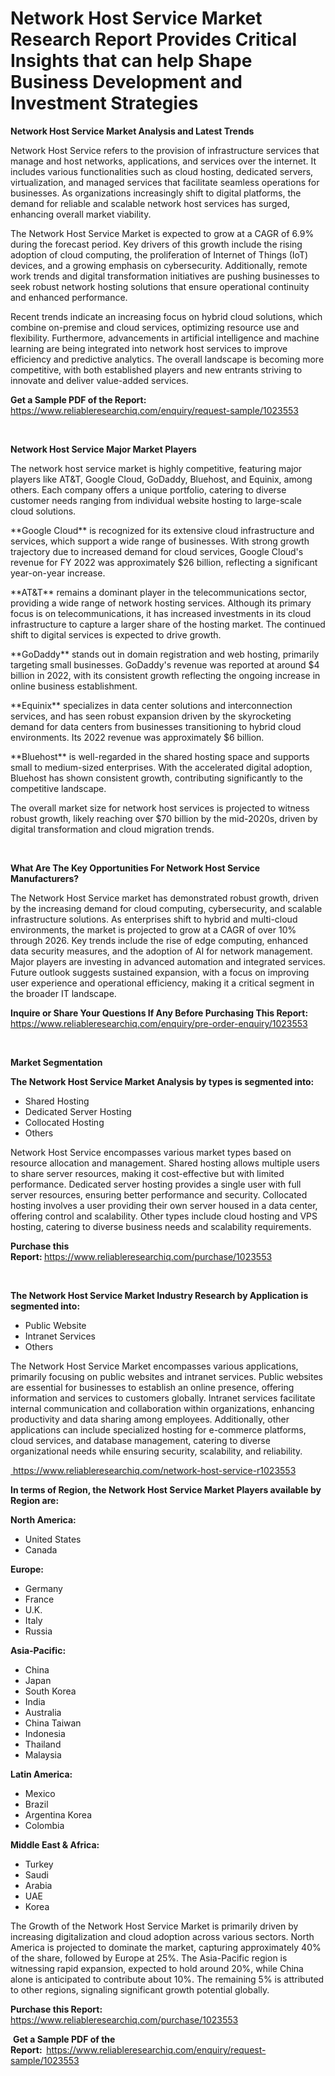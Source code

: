 <p><h1>Network Host Service Market Research Report Provides Critical Insights that can help Shape Business Development and Investment Strategies</h1></p><p><strong>Network Host Service Market Analysis and Latest Trends</strong></p>
<p><p>Network Host Service refers to the provision of infrastructure services that manage and host networks, applications, and services over the internet. It includes various functionalities such as cloud hosting, dedicated servers, virtualization, and managed services that facilitate seamless operations for businesses. As organizations increasingly shift to digital platforms, the demand for reliable and scalable network host services has surged, enhancing overall market viability.</p><p>The Network Host Service Market is expected to grow at a CAGR of 6.9% during the forecast period. Key drivers of this growth include the rising adoption of cloud computing, the proliferation of Internet of Things (IoT) devices, and a growing emphasis on cybersecurity. Additionally, remote work trends and digital transformation initiatives are pushing businesses to seek robust network hosting solutions that ensure operational continuity and enhanced performance.</p><p>Recent trends indicate an increasing focus on hybrid cloud solutions, which combine on-premise and cloud services, optimizing resource use and flexibility. Furthermore, advancements in artificial intelligence and machine learning are being integrated into network host services to improve efficiency and predictive analytics. The overall landscape is becoming more competitive, with both established players and new entrants striving to innovate and deliver value-added services.</p></p>
<p><strong>Get a Sample PDF of the Report:&nbsp;</strong> <a href="https://www.reliableresearchiq.com/enquiry/request-sample/1023553?utm_campaign=1129&utm_medium=2&utm_source=Github&utm_content=ia&utm_term=17042025&utm_id=network-host-service">https://www.reliableresearchiq.com/enquiry/request-sample/1023553</a></p>
<p>&nbsp;</p>
<p><strong>Network Host Service Major Market Players</strong></p>
<p><p>The network host service market is highly competitive, featuring major players like AT&T, Google Cloud, GoDaddy, Bluehost, and Equinix, among others. Each company offers a unique portfolio, catering to diverse customer needs ranging from individual website hosting to large-scale cloud solutions.</p><p>**Google Cloud** is recognized for its extensive cloud infrastructure and services, which support a wide range of businesses. With strong growth trajectory due to increased demand for cloud services, Google Cloud's revenue for FY 2022 was approximately $26 billion, reflecting a significant year-on-year increase.</p><p>**AT&T** remains a dominant player in the telecommunications sector, providing a wide range of network hosting services. Although its primary focus is on telecommunications, it has increased investments in its cloud infrastructure to capture a larger share of the hosting market. The continued shift to digital services is expected to drive growth.</p><p>**GoDaddy** stands out in domain registration and web hosting, primarily targeting small businesses. GoDaddy's revenue was reported at around $4 billion in 2022, with its consistent growth reflecting the ongoing increase in online business establishment.</p><p>**Equinix** specializes in data center solutions and interconnection services, and has seen robust expansion driven by the skyrocketing demand for data centers from businesses transitioning to hybrid cloud environments. Its 2022 revenue was approximately $6 billion.</p><p>**Bluehost** is well-regarded in the shared hosting space and supports small to medium-sized enterprises. With the accelerated digital adoption, Bluehost has shown consistent growth, contributing significantly to the competitive landscape.</p><p>The overall market size for network host services is projected to witness robust growth, likely reaching over $70 billion by the mid-2020s, driven by digital transformation and cloud migration trends.</p></p>
<p>&nbsp;</p>
<p><strong>What Are The Key Opportunities For Network Host Service Manufacturers?</strong></p>
<p><p>The Network Host Service market has demonstrated robust growth, driven by the increasing demand for cloud computing, cybersecurity, and scalable infrastructure solutions. As enterprises shift to hybrid and multi-cloud environments, the market is projected to grow at a CAGR of over 10% through 2026. Key trends include the rise of edge computing, enhanced data security measures, and the adoption of AI for network management. Major players are investing in advanced automation and integrated services. Future outlook suggests sustained expansion, with a focus on improving user experience and operational efficiency, making it a critical segment in the broader IT landscape.</p></p>
<p><strong>Inquire or Share Your Questions If Any Before Purchasing This Report:</strong> <a href="https://www.reliableresearchiq.com/enquiry/pre-order-enquiry/1023553?utm_campaign=1129&utm_medium=2&utm_source=Github&utm_content=ia&utm_term=17042025&utm_id=network-host-service">https://www.reliableresearchiq.com/enquiry/pre-order-enquiry/1023553</a></p>
<p>&nbsp;</p>
<p><strong>Market Segmentation</strong></p>
<p><strong>The Network Host Service Market Analysis by types is segmented into:</strong></p>
<p><ul><li>Shared Hosting</li><li>Dedicated Server Hosting</li><li>Collocated Hosting</li><li>Others</li></ul></p>
<p><p>Network Host Service encompasses various market types based on resource allocation and management. Shared hosting allows multiple users to share server resources, making it cost-effective but with limited performance. Dedicated server hosting provides a single user with full server resources, ensuring better performance and security. Collocated hosting involves a user providing their own server housed in a data center, offering control and scalability. Other types include cloud hosting and VPS hosting, catering to diverse business needs and scalability requirements.</p></p>
<p><strong>Purchase this Report:&nbsp;</strong><a href="https://www.reliableresearchiq.com/purchase/1023553?utm_campaign=1129&utm_medium=2&utm_source=Github&utm_content=ia&utm_term=17042025&utm_id=network-host-service">https://www.reliableresearchiq.com/purchase/1023553</a></p>
<p>&nbsp;</p>
<p><strong>The Network Host Service Market Industry Research by Application is segmented into:</strong></p>
<p><ul><li>Public Website</li><li>Intranet Services</li><li>Others</li></ul></p>
<p><p>The Network Host Service Market encompasses various applications, primarily focusing on public websites and intranet services. Public websites are essential for businesses to establish an online presence, offering information and services to customers globally. Intranet services facilitate internal communication and collaboration within organizations, enhancing productivity and data sharing among employees. Additionally, other applications can include specialized hosting for e-commerce platforms, cloud services, and database management, catering to diverse organizational needs while ensuring security, scalability, and reliability.</p></p>
<p><a href="https://www.reliableresearchiq.com/network-host-service-r1023553?utm_campaign=1129&utm_medium=2&utm_source=Github&utm_content=ia&utm_term=17042025&utm_id=network-host-service">&nbsp;https://www.reliableresearchiq.com/network-host-service-r1023553</a></p>
<p><strong>In terms of Region, the Network Host Service Market Players available by Region are:</strong></p>
<p>
    <p> <strong> North America: </strong>
        <ul>
            <li>United States</li>
            <li>Canada</li>
        </ul>
        </p> 
    <p> <strong> Europe: </strong>
        <ul>
            <li>Germany</li>
            <li>France</li>
            <li>U.K.</li>
            <li>Italy</li>
            <li>Russia</li>
        </ul>
        </p> 
    <p> <strong> Asia-Pacific: </strong>
        <ul>
            <li>China</li>
            <li>Japan</li>
            <li>South Korea</li>
            <li>India</li>
            <li>Australia</li>
            <li>China Taiwan</li>
            <li>Indonesia</li>
            <li>Thailand</li>
            <li>Malaysia</li>
        </ul>
        </p> 
    <p> <strong> Latin America: </strong>
        <ul>
            <li>Mexico</li>
            <li>Brazil</li>
            <li>Argentina Korea</li>
            <li>Colombia</li>
        </ul>
        </p> 
    <p> <strong> Middle East & Africa: </strong>
        <ul>
            <li>Turkey</li>
            <li>Saudi</li>
            <li>Arabia</li>
            <li>UAE</li>
            <li>Korea</li>
        </ul>
    </p>
    </p>
<p><p>The Growth of the Network Host Service Market is primarily driven by increasing digitalization and cloud adoption across various sectors. North America is projected to dominate the market, capturing approximately 40% of the share, followed by Europe at 25%. The Asia-Pacific region is witnessing rapid expansion, expected to hold around 20%, while China alone is anticipated to contribute about 10%. The remaining 5% is attributed to other regions, signaling significant growth potential globally.</p></p>
<p><strong>Purchase this Report: </strong><a href="https://www.reliableresearchiq.com/purchase/1023553?utm_campaign=1129&utm_medium=2&utm_source=Github&utm_content=ia&utm_term=17042025&utm_id=network-host-service">https://www.reliableresearchiq.com/purchase/1023553</a></p>
<p>&nbsp;<strong>Get a Sample PDF of the Report:&nbsp;&nbsp;</strong><a href="https://www.reliableresearchiq.com/enquiry/request-sample/1023553?utm_campaign=1129&utm_medium=2&utm_source=Github&utm_content=ia&utm_term=17042025&utm_id=network-host-service">https://www.reliableresearchiq.com/enquiry/request-sample/1023553</a></p>
<p><strong></strong></p>
<p><p></p><p></p><p></p></p>